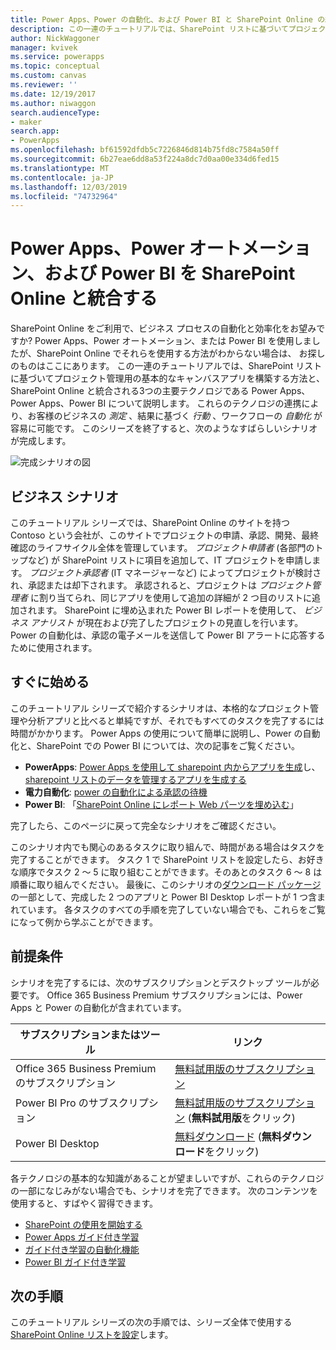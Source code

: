 ```yaml
---
title: Power Apps、Power の自動化、および Power BI と SharePoint Online の統合 (概要) |Microsoft Docs
description: この一連のチュートリアルでは、SharePoint リストに基づいてプロジェクト管理用の基本的なキャンバスアプリを構築する方法と、SharePoint Online と統合される3つの主要テクノロジである Power Apps、Power Apps、Power BI について説明します。
author: NickWaggoner
manager: kvivek
ms.service: powerapps
ms.topic: conceptual
ms.custom: canvas
ms.reviewer: ''
ms.date: 12/19/2017
ms.author: niwaggon
search.audienceType:
- maker
search.app:
- PowerApps
ms.openlocfilehash: bf61592dfdb5c7226846d814b75fd8c7584a50ff
ms.sourcegitcommit: 6b27eae6dd8a53f224a8dc7d0aa00e334d6fed15
ms.translationtype: MT
ms.contentlocale: ja-JP
ms.lasthandoff: 12/03/2019
ms.locfileid: "74732964"
---
```

# <a name="integrate-power-apps-power-automate-and-power-bi-with-sharepoint-online"></a>Power Apps、Power オートメーション、および Power BI を SharePoint Online と統合する
SharePoint Online をご利用で、ビジネス プロセスの自動化と効率化をお望みですか? Power Apps、Power オートメーション、または Power BI を使用しましたが、SharePoint Online でそれらを使用する方法がわからない場合は、 お探しのものはここにあります。 この一連のチュートリアルでは、SharePoint リストに基づいてプロジェクト管理用の基本的なキャンバスアプリを構築する方法と、SharePoint Online と統合される3つの主要テクノロジである Power Apps、Power Apps、Power BI について説明します。 これらのテクノロジの連携により、お客様のビジネスの *測定* 、結果に基づく *行動* 、ワークフローの *自動化* が容易に可能です。 このシリーズを終了すると、次のようなすばらしいシナリオが完成します。

![完成シナリオの図](./media/sharepoint-scenario-intro/composite-with-background.png)

## <a name="business-scenario"></a>ビジネス シナリオ
このチュートリアル シリーズでは、SharePoint Online のサイトを持つ Contoso という会社が、このサイトでプロジェクトの申請、承認、開発、最終確認のライフサイクル全体を管理しています。 *プロジェクト申請者* (各部門のトップなど) が SharePoint リストに項目を追加して、IT プロジェクトを申請します。 *プロジェクト承認者* (IT マネージャーなど) によってプロジェクトが検討され、承認または却下されます。 承認されると、プロジェクトは *プロジェクト管理者* に割り当てられ、同じアプリを使用して追加の詳細が 2 つ目のリストに追加されます。 SharePoint に埋め込まれた Power BI レポートを使用して、  *ビジネス アナリスト* が現在および完了したプロジェクトの見直しを行います。  Power の自動化は、承認の電子メールを送信して Power BI アラートに応答するために使用されます。

## <a name="getting-started-quickly"></a>すぐに始める
このチュートリアル シリーズで紹介するシナリオは、本格的なプロジェクト管理や分析アプリと比べると単純ですが、それでもすべてのタスクを完了するには時間がかかります。 Power Apps の使用について簡単に説明し、Power の自動化と、SharePoint での Power BI については、次の記事をご覧ください。

* **PowerApps**: [Power Apps を使用して sharepoint 内からアプリを生成](app-from-sharepoint.md#generate-an-app-from-within-sharepoint-online)し、 [sharepoint リストのデータを管理するアプリを生成する](app-from-sharepoint.md)
* **電力自動化**: [power の自動化による承認の待機](https://docs.microsoft.com/flow/wait-for-approvals)
* **Power BI**: 「[SharePoint Online にレポート Web パーツを埋め込む](https://docs.microsoft.com/power-bi/service-embed-report-spo)」

完了したら、このページに戻って完全なシナリオをご確認ください。

このシナリオ内でも関心のあるタスクに取り組んで、時間がある場合はタスクを完了することができます。 タスク 1 で SharePoint リストを設定したら、お好きな順序でタスク 2 ～ 5 に取り組むことができます。そのあとのタスク 6 ～ 8 は順番に取り組んでください。 最後に、このシナリオの[ダウンロード パッケージ](https://aka.ms/o4ia0f)の一部として、完成した 2 つのアプリと Power BI Desktop レポートが 1 つ含まれています。 各タスクのすべての手順を完了していない場合でも、これらをご覧になって例から学ぶことができます。

## <a name="prerequisites"></a>前提条件
シナリオを完了するには、次のサブスクリプションとデスクトップ ツールが必要です。 Office 365 Business Premium サブスクリプションには、Power Apps と Power の自動化が含まれています。

| **サブスクリプションまたはツール** | **リンク** |
| --- | --- |
| Office 365 Business Premium のサブスクリプション |[無料試用版のサブスクリプション](https://signup.microsoft.com/Signup?OfferId=467eab54-127b-42d3-b046-3844b860bebf&dl=O365_BUSINESS_PREMIUM&ali=1) |
| Power BI Pro のサブスクリプション |[無料試用版のサブスクリプション](https://powerbi.microsoft.com/get-started/) (**無料試用版**をクリック) |
| Power BI Desktop |[無料ダウンロード](https://powerbi.microsoft.com/get-started/) (**無料ダウンロード**をクリック) |

各テクノロジの基本的な知識があることが望ましいですが、これらのテクノロジの一部になじみがない場合でも、シナリオを完了できます。 次のコンテンツを使用すると、すばやく習得できます。

* [SharePoint の使用を開始する](https://support.office.com/article/Get-started-with-SharePoint-909ec2f0-05c8-4e92-8ad3-3f8b0b6cf261)
* [Power Apps ガイド付き学習](../../guided-learning/index.md)
* [ガイド付き学習の自動化機能](https://docs.microsoft.com/flow/guided-learning/)
* [Power BI ガイド付き学習](https://docs.microsoft.com/power-bi/guided-learning/)

## <a name="next-steps"></a>次の手順
このチュートリアル シリーズの次の手順では、シリーズ全体で使用する [SharePoint Online リストを設定](sharepoint-scenario-setup.md)します。

